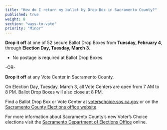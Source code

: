 ```yaml
---
title: "How do I return my ballot by Drop Box in Sacramento County?"
published: true
weight: 8
section: "ways-to-vote"
priority: "Minor"
---
```


**Drop it off** at one of 52 secure Ballot Drop Boxes from **Tuesday, February 4**, through **Election Day, Tuesday, March 3**.  

- No postage is required at Ballot Drop Boxes.      

-OR-

**Drop it off** at any Vote Center in Sacramento County.   

On Election Day, Tuesday, March 3, all Vote Centers are open from 7 AM to 8 PM. Ballot Drop Boxes will also close at 8 PM. 

Find a Ballot Drop Box or Vote Center at [voterschoice.sos.ca.gov](http://www.sos.ca.gov/elections/voters-choice-act/) or on the [Sacramento County Elections office website](http://www.elections.saccounty.net/VoteCenters/Pages/Locations-Vote-Centers.aspx). 

For more information about Sacramento County’s new Voter’s Choice elections visit the [Sacramento Department of Elections Office](http://www.elections.saccounty.net/VoteCenters/Pages/Vote-Center.aspx) online.  
